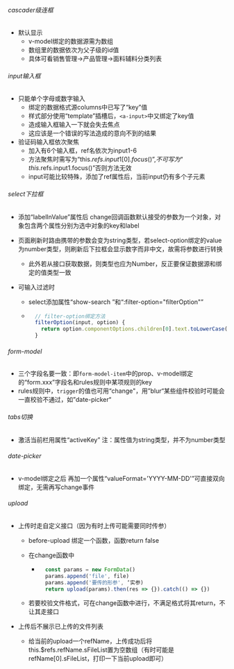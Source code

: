 ###### cascader级连框

- 默认显示
    -  v-model绑定的数据源需为数组
    - 数组里的数据依次为父子级的id值
    - 具体可看销售管理->产品管理->面料辅料分类列表

###### input输入框

- 只能单个字母或数字输入
    - 绑定的数据格式源columns中已写了“key”值
    - 样式部分使用“template”插槽后，`<a-input>`中又绑定了key值
    - 造成输入框输入一下就会失去焦点
    - 这应该是一个错误的写法造成的意向不到的结果
- 验证码输入框依次聚焦
    - 加入有6个输入框，ref名依次为input1-6
    - 方法聚焦时需写为“this.$refs.input1[0].focus()”,不可写为“this.$refs.input1.focus()”否则方法无效
    - input可能比较特殊，添加了ref属性后，当前input仍有多个子元素

###### select下拉框

- 添加“labelInValue”属性后 change回调函数默认接受的参数为一个对象，对象包含两个属性分别为选中对象的key和label

- 页面刷新时路由携带的参数会变为string类型，若select-option绑定的value为number类型，则刷新后下拉框会显示数字而非中文，故需将参数进行转换

    - 此外若从接口获取数据，则类型也应为Number，反正要保证数据源和绑定的值类型一致

- 可输入过滤时

    - select添加属性“show-search ”和“:filter-option="filterOption"”

    - ```javascript
        // filter-option绑定方法
        filterOption(input, option) {
          return option.componentOptions.children[0].text.toLowerCase().indexOf(input.toLowerCase()) >= 0
        }
        ```

###### form-model

- 三个字段名要一致：即`form-model-item`中的prop、v-model绑定的“form.xxx”字段名和rules规则中某项规则的key
- rules规则中，`trigger`的值也可用“change"，用”blur“某些组件校验时可能会一直校验不通过，如”date-picker“

###### tabs切换

- 激活当前栏用属性“activeKey”  注：属性值为string类型，并不为number类型

###### date-picker

- v-model绑定之后 再加一个属性“valueFormat='YYYY-MM-DD'”可直接双向绑定，无需再写change事件

###### upload

- 上传时走自定义接口（因为有时上传可能需要同时传参）

    - before-upload 绑定一个函数，函数return false 

    - 在change函数中

        - ```javascript
            const params = new FormData()
            params.append('file', file)
            params.append('要传的形参', ‘实参)
            return upload(params).then(res => {}).catch(() => {})
            ```

    - 若要校验文件格式，可在change函数中进行，不满足格式将其return，不让其走接口

- 上传后不展示已上传的文件列表

    - 给当前的upload一个refName，上传成功后将this.$refs.refName.sFileList置为空数组（有时可能是refName[0].sFileList，打印一下当前upload即可）